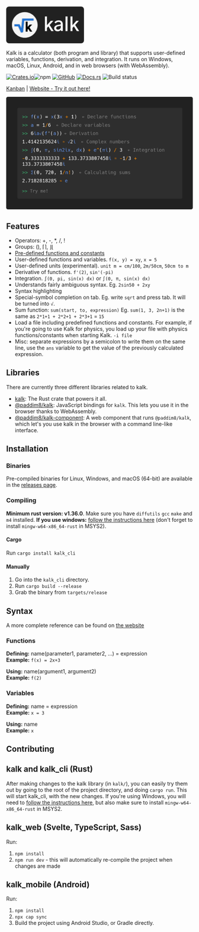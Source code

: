 ![](logo.png)

Kalk is a calculator (both program and library) that supports user-defined variables, functions, derivation, and integration. It runs on Windows, macOS, Linux, Android, and in web browsers (with WebAssembly).

[![Crates.io](https://img.shields.io/crates/v/kalk_cli)](https://crates.io/crates/kalk_cli)![npm](https://img.shields.io/npm/v/@paddim8/kalk) [![GitHub](https://img.shields.io/github/license/PaddiM8/kalk)](https://github.com/PaddiM8/kalk/blob/master/LICENSE) [![Docs.rs](https://docs.rs/kalk/badge.svg)](https://docs.rs/kalk/latest/kalk/) ![Build status](https://img.shields.io/github/workflow/status/PaddiM8/kalk/Rust?event=push&label=build%20%26%20test)

[Kanban](https://kolan.strct.net/Board/4RAdMjLDz) | [Website - Try it out here!](https://kalk.strct.net)

![](preview.png)

## Features

* Operators: +, -, \*, /, !
* Groups: (), ⌈⌉, ⌋⌊
* [Pre-defined functions and constants](https://github.com/PaddiM8/kalk/blob/master/kalk/src/prelude.rs)
* User-defined functions and variables. `f(x, y) = xy`, `x = 5`
* User-defined units (experimental). `unit m = cm/100`, `2m/50cm`, `50cm to m`
* Derivative of functions. `f'(2)`, `sin'(-pi)`
* Integration. `∫(0, pi, sin(x) dx)` or `∫(0, π, sin(x) dx)`
* Understands fairly ambiguous syntax. Eg. `2sin50 + 2xy`
* Syntax highlighting
* Special-symbol completion on tab. Eg. write `sqrt` and press tab. It will be turned into `√`.
* Sum function: `sum(start, to, expression)` Eg. `sum(1, 3, 2n+1)` is the same as `2*1+1 + 2*2+1 + 2*3+1` = `15`
* Load a file including predefined functions and constants. For example, if you're going to use Kalk for physics, you load up your file with physics functions/constants when starting Kalk. `-i file`
* Misc: separate expressions by a semicolon to write them on the same line, use the `ans` variable to get the value of the previously calculated expression.

## Libraries

There are currently three different libraries related to kalk.

* [kalk](https://crates.io/crates/kalk): The Rust crate that powers it all.
* [@paddim8/kalk](https://www.npmjs.com/package/@paddim8/kalk): JavaScript bindings for `kalk`. This lets you use it in the browser thanks to WebAssembly.
* [@paddim8/kalk-component](https://www.npmjs.com/package/@paddim8/kalk-component): A web component that runs `@paddim8/kalk`, which let's you use kalk in the browser with a command line-like interface.

## Installation

### Binaries

Pre-compiled binaries for Linux, Windows, and macOS (64-bit) are available in the [releases page](https://github.com/PaddiM8/kalk/releases).

### Compiling

**Minimum rust version: v1.36.0**. Make sure you have `diffutils` `gcc` `make` and `m4` installed. **If you use windows:** [follow the instructions here](https://docs.rs/gmp-mpfr-sys/1.2.3/gmp_mpfr_sys/index.html#building-on-windows) (don't forget to install `mingw-w64-x86_64-rust` in MSYS2).

#### Cargo

Run `cargo install kalk_cli`

#### Manually

1. Go into the `kalk_cli` directory.
2. Run `cargo build --release`
3. Grab the binary from `targets/release`

## Syntax

A more complete reference can be found on [the website](https://kalk.strct.net)

### Functions

**Defining:** name(parameter1, parameter2, ...) = expression\
**Example:** `f(x) = 2x+3`

**Using:** name(argument1, argument2)\
**Example:** `f(2)`

### Variables

**Defining:** name = expression\
**Example:** `x = 3`

**Using:** name\
**Example:** `x`

## Contributing

## kalk and kalk_cli (Rust)

After making changes to the kalk library (in `kalk/`), you can easily try them out by going to the root of the project directory, and doing `cargo run`. This will start kalk_cli, with the new changes. If you're using Windows, you will need to [follow the instructions here](https://docs.rs/gmp-mpfr-sys/1.2.3/gmp_mpfr_sys/index.html#building-on-windows), but also make sure to install `mingw-w64-x86_64-rust` in MSYS2. 

## kalk_web (Svelte, TypeScript, Sass)

Run:
1. `npm install`  
2. `npm run dev` - this will automatically re-compile the project when changes are made

## kalk_mobile (Android)

Run:  
1. `npm install`
2. `npx cap sync`
3. Build the project using Android Studio, or Gradle directly.

